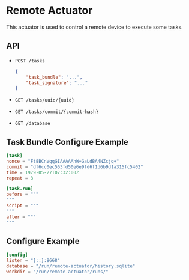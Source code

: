 # Remote Actuator

This actuator is used to control a remote device to execute some tasks.

## API

- `POST /tasks`

  ```json
  {
      "task_bundle": "...",
      "task_signature": "..."
  }
  ```

- `GET /tasks/uuid/{uuid}`

- `GET /tasks/commit/{commit-hash}`

- `GET /database`


## Task Bundle Configure Example

```toml
[task]
nonce = "Ft8BCnVqqGIAAAAAhW+GaLdBA4NZcjq+"
commit = "df6cc0ec563fd50e6e9fd6f1d6b9d1a315fc5402"
time = 1979-05-27T07:32:00Z
repeat = 3

[task.run]
before = """
"""
script = """
"""
after = """
"""
```

## Configure Example

```toml
[config]
listen = "[::]:8668"
database = "/run/remote-actuator/history.sqlite"
workdir = "/run/remote-actuator/runs/"
```

